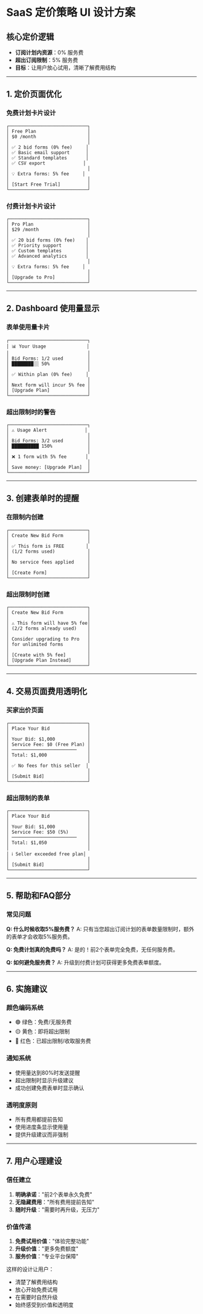 # SaaS 定价策略 UI 设计方案

## 核心定价逻辑
- **订阅计划内资源**：0% 服务费
- **超出订阅限制**：5% 服务费
- **目标**：让用户放心试用，清晰了解费用结构

---

## 1. 定价页面优化

### 免费计划卡片设计
```
┌─────────────────────────────┐
│ Free Plan                   │
│ $0 /month                   │
│                             │
│ ✅ 2 bid forms (0% fee)     │
│ ✅ Basic email support      │
│ ✅ Standard templates       │
│ ✅ CSV export              │
│                             │
│ 💡 Extra forms: 5% fee     │
│                             │
│ [Start Free Trial]          │
└─────────────────────────────┘
```

### 付费计划卡片设计
```
┌─────────────────────────────┐
│ Pro Plan                    │
│ $29 /month                  │
│                             │
│ ✅ 20 bid forms (0% fee)    │
│ ✅ Priority support         │
│ ✅ Custom templates         │
│ ✅ Advanced analytics       │
│                             │
│ 💡 Extra forms: 5% fee     │
│                             │
│ [Upgrade to Pro]            │
└─────────────────────────────┘
```

---

## 2. Dashboard 使用量显示

### 表单使用量卡片
```
┌─────────────────────────────┐
│ 📊 Your Usage               │
│                             │
│ Bid Forms: 1/2 used         │
│ ████████░░ 50%              │
│                             │
│ ✅ Within plan (0% fee)     │
│                             │
│ Next form will incur 5% fee │
│ [Upgrade Plan]              │
└─────────────────────────────┘
```

### 超出限制时的警告
```
┌─────────────────────────────┐
│ ⚠️ Usage Alert              │
│                             │
│ Bid Forms: 3/2 used         │
│ ██████████ 150%             │
│                             │
│ ❌ 1 form with 5% fee       │
│                             │
│ Save money: [Upgrade Plan]  │
└─────────────────────────────┘
```

---

## 3. 创建表单时的提醒

### 在限制内创建
```
┌─────────────────────────────┐
│ Create New Bid Form         │
│                             │
│ ✅ This form is FREE        │
│ (1/2 forms used)            │
│                             │
│ No service fees applied     │
│                             │
│ [Create Form]               │
└─────────────────────────────┘
```

### 超出限制时创建
```
┌─────────────────────────────┐
│ Create New Bid Form         │
│                             │
│ ⚠️ This form will have 5% fee│
│ (2/2 forms already used)    │
│                             │
│ Consider upgrading to Pro   │
│ for unlimited forms         │
│                             │
│ [Create with 5% fee]        │
│ [Upgrade Plan Instead]      │
└─────────────────────────────┘
```

---

## 4. 交易页面费用透明化

### 买家出价页面
```
┌─────────────────────────────┐
│ Place Your Bid              │
│                             │
│ Your Bid: $1,000            │
│ Service Fee: $0 (Free Plan) │
│ ────────────────────────    │
│ Total: $1,000               │
│                             │
│ ✅ No fees for this seller  │
│                             │
│ [Submit Bid]                │
└─────────────────────────────┘
```

### 超出限制的表单
```
┌─────────────────────────────┐
│ Place Your Bid              │
│                             │
│ Your Bid: $1,000            │
│ Service Fee: $50 (5%)       │
│ ────────────────────────    │
│ Total: $1,050               │
│                             │
│ ℹ️ Seller exceeded free plan│
│                             │
│ [Submit Bid]                │
└─────────────────────────────┘
```

---

## 5. 帮助和FAQ部分

### 常见问题
**Q: 什么时候收取5%服务费？**
A: 只有当您超出订阅计划的表单数量限制时，额外的表单才会收取5%服务费。

**Q: 免费计划真的免费吗？**
A: 是的！前2个表单完全免费，无任何服务费。

**Q: 如何避免服务费？**
A: 升级到付费计划可获得更多免费表单额度。

---

## 6. 实施建议

### 颜色编码系统
- 🟢 绿色：免费/无服务费
- 🟡 黄色：即将超出限制
- 🔴 红色：已超出限制/收取服务费

### 通知系统
- 使用量达到80%时发送提醒
- 超出限制时显示升级建议
- 成功创建免费表单时显示确认

### 透明度原则
- 所有费用都提前告知
- 使用进度条显示使用量
- 提供升级建议而非强制

---

## 7. 用户心理建设

### 信任建立
1. **明确承诺**："前2个表单永久免费"
2. **无隐藏费用**："所有费用提前告知"
3. **随时升级**："需要时再升级，无压力"

### 价值传递
1. **免费试用价值**："体验完整功能"
2. **升级价值**："更多免费额度"
3. **服务价值**："专业平台保障"

这样的设计让用户：
- 清楚了解费用结构
- 放心开始免费试用
- 在需要时自然升级
- 始终感受到价值和透明度